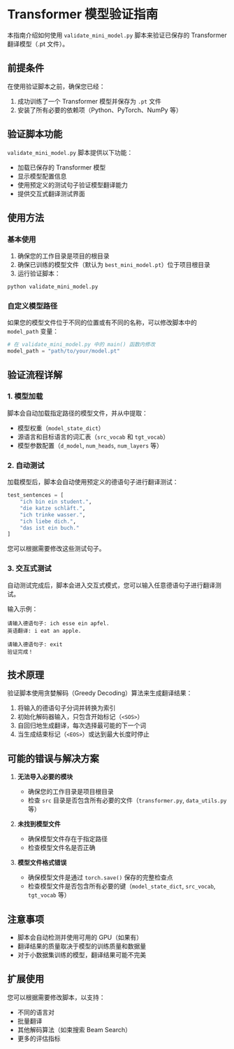# Transformer 模型验证指南

本指南介绍如何使用 `validate_mini_model.py` 脚本来验证已保存的 Transformer 翻译模型（.pt 文件）。

## 前提条件

在使用验证脚本之前，确保您已经：

1. 成功训练了一个 Transformer 模型并保存为 `.pt` 文件
2. 安装了所有必要的依赖项（Python、PyTorch、NumPy 等）

## 验证脚本功能

`validate_mini_model.py` 脚本提供以下功能：

- 加载已保存的 Transformer 模型
- 显示模型配置信息
- 使用预定义的测试句子验证模型翻译能力
- 提供交互式翻译测试界面

## 使用方法

### 基本使用

1. 确保您的工作目录是项目的根目录
2. 确保已训练的模型文件（默认为 `best_mini_model.pt`）位于项目根目录
3. 运行验证脚本：

```bash
python validate_mini_model.py
```

### 自定义模型路径

如果您的模型文件位于不同的位置或有不同的名称，可以修改脚本中的 `model_path` 变量：

```python
# 在 validate_mini_model.py 中的 main() 函数内修改
model_path = "path/to/your/model.pt"
```

## 验证流程详解

### 1. 模型加载

脚本会自动加载指定路径的模型文件，并从中提取：
- 模型权重（`model_state_dict`）
- 源语言和目标语言的词汇表（`src_vocab` 和 `tgt_vocab`）
- 模型参数配置（`d_model`, `num_heads`, `num_layers` 等）

### 2. 自动测试

加载模型后，脚本会自动使用预定义的德语句子进行翻译测试：

```python
test_sentences = [
    "ich bin ein student.",
    "die katze schläft.",
    "ich trinke wasser.",
    "ich liebe dich.",
    "das ist ein buch."
]
```

您可以根据需要修改这些测试句子。

### 3. 交互式测试

自动测试完成后，脚本会进入交互式模式，您可以输入任意德语句子进行翻译测试。

输入示例：

```
请输入德语句子: ich esse ein apfel.
英语翻译: i eat an apple.

请输入德语句子: exit
验证完成！
```

## 技术原理

验证脚本使用贪婪解码（Greedy Decoding）算法来生成翻译结果：

1. 将输入的德语句子分词并转换为索引
2. 初始化解码器输入，只包含开始标记（`<SOS>`）
3. 自回归地生成翻译，每次选择最可能的下一个词
4. 当生成结束标记（`<EOS>`）或达到最大长度时停止

## 可能的错误与解决方案

1. **无法导入必要的模块**
   - 确保您的工作目录是项目根目录
   - 检查 `src` 目录是否包含所有必要的文件（`transformer.py`, `data_utils.py` 等）

2. **未找到模型文件**
   - 确保模型文件存在于指定路径
   - 检查模型文件名是否正确

3. **模型文件格式错误**
   - 确保模型文件是通过 `torch.save()` 保存的完整检查点
   - 检查模型文件是否包含所有必要的键（`model_state_dict`, `src_vocab`, `tgt_vocab` 等）

## 注意事项

- 脚本会自动检测并使用可用的 GPU（如果有）
- 翻译结果的质量取决于模型的训练质量和数据量
- 对于小数据集训练的模型，翻译结果可能不完美

## 扩展使用

您可以根据需要修改脚本，以支持：
- 不同的语言对
- 批量翻译
- 其他解码算法（如束搜索 Beam Search）
- 更多的评估指标